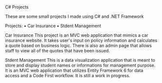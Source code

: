 C# Projects 

These are some small projects I made using C# and .NET Framework 

Projects: 
• Car Insurance 
• Stdent Management

Car Insurance 
This project is an MVC web application that mimics a car insurance website. It takes user's input on policy information and calculates a quote based on business logic. There is also an admin page that allows staff to view all of the quotes that have been issued. 

Stdent Management
This is a data visualization application that is meant to store and display student names or informations for management purpose. It is an MVC web application that utilizes Entity Framework 6 for data access and a Code First workflow. It is still a work in progress. 
